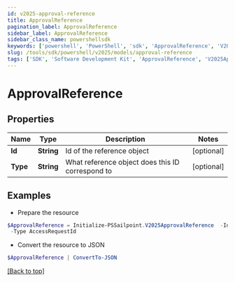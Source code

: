 ```yaml
---
id: v2025-approval-reference
title: ApprovalReference
pagination_label: ApprovalReference
sidebar_label: ApprovalReference
sidebar_class_name: powershellsdk
keywords: ['powershell', 'PowerShell', 'sdk', 'ApprovalReference', 'V2025ApprovalReference'] 
slug: /tools/sdk/powershell/v2025/models/approval-reference
tags: ['SDK', 'Software Development Kit', 'ApprovalReference', 'V2025ApprovalReference']
---
```



# ApprovalReference

## Properties

Name | Type | Description | Notes
------------ | ------------- | ------------- | -------------
**Id** | **String** | Id of the reference object | [optional] 
**Type** | **String** | What reference object does this ID correspond to | [optional] 

## Examples

- Prepare the resource
```powershell
$ApprovalReference = Initialize-PSSailpoint.V2025ApprovalReference  -Id 64012350-8fd9-4f6c-a170-1fe123683899 `
 -Type AccessRequestId
```

- Convert the resource to JSON
```powershell
$ApprovalReference | ConvertTo-JSON
```


[[Back to top]](#) 

